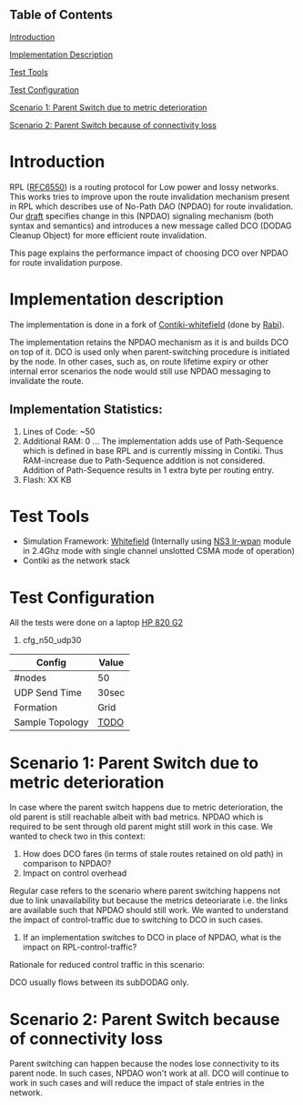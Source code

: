 ## Table of Contents
[Introduction](#introduction)

[Implementation Description](#implementation-description)

[Test Tools](#test-tools)

[Test Configuration](#test-configuration)

[Scenario 1: Parent Switch due to metric deterioration](#scenario-1-parent-switch-due-to-metric-deterioration)

[Scenario 2: Parent Switch because of connectivity loss](#scenario-2-parent-switch-because-of-connectivity-loss)

# Introduction
RPL ([RFC6550](https://tools.ietf.org/html/rfc6550 "RPL")) is a routing protocol for Low power and lossy networks. This works tries to improve upon the route invalidation mechanism present in RPL which describes use of No-Path DAO (NPDAO) for route invalidation. Our [draft](https://tools.ietf.org/html/draft-ietf-roll-efficient-npdao-01) specifies change in this (NPDAO) signaling mechanism (both syntax and semantics) and introduces a new message called DCO (DODAG Cleanup Object) for more efficient route invalidation.

This page explains the performance impact of choosing DCO over NPDAO for route invalidation purpose.

# Implementation description
The implementation is done in a fork of 
[Contiki-whitefield](https://github.com/whitefield-framework/contiki/tree/npdao "NPDAO Branch of contiki-whitefield") 
(done by [Rabi](https://github.com/rabinsahoo)).

The implementation retains the NPDAO mechanism as it is and builds DCO on top of it. DCO is used only when parent-switching procedure is initiated by the node. In other cases, such as, on route lifetime expiry or other internal error scenarios the node would still use NPDAO messaging to invalidate the route.

## Implementation Statistics:
1. Lines of Code: ~50
2. Additional RAM: 0 ... The implementation adds use of Path-Sequence which is defined in base RPL and is currently missing in Contiki. Thus RAM-increase due to Path-Sequence addition is not considered. Addition of Path-Sequence results in 1 extra byte per routing entry.
3. Flash: XX KB

# Test Tools
* Simulation Framework: [Whitefield](https://github.com/whitefield-framework/whitefield "Whitefield-Framework") (Internally using [NS3 lr-wpan](https://github.com/nsnam/ns-3-dev-git/tree/master/src/lr-wpan) module in 2.4Ghz mode with single channel unslotted CSMA mode of operation)
* Contiki as the network stack

# Test Configuration
All the tests were done on a laptop [HP 820 G2](https://support.hp.com/in-en/document/c04543486)

1. cfg_n50_udp30

Config | Value
------ | -----
#nodes | 50
UDP Send Time | 30sec
Formation | Grid
Sample Topology | [TODO](...)

# Scenario 1: Parent Switch due to metric deterioration
In case where the parent switch happens due to metric deterioration, the old parent is still reachable albeit with bad metrics. NPDAO which is required to be sent through old parent might still work in this case. We wanted to check two in this context:
1. How does DCO fares (in terms of stale routes retained on old path) in comparison to NPDAO?
2. Impact on control overhead

Regular case refers to the scenario where parent switching happens not due to link unavailability but because the metrics deteoriarate i.e. the links are available such that NPDAO should still work. We wanted to understand the impact of control-traffic due to switching to DCO in such cases.

1. If an implementation switches to DCO in place of NPDAO, what is the impact on RPL-control-traffic?

Rationale for reduced control traffic in this scenario:

DCO usually flows between its subDODAG only.

# Scenario 2: Parent Switch because of connectivity loss
Parent switching can happen because the nodes lose connectivity to its parent node. In such cases, NPDAO won't work at all. DCO will continue to work in such cases and will reduce the impact of stale entries in the network.

